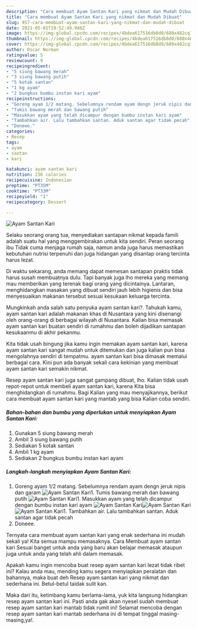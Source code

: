 ```yaml
---
description: "Cara membuat Ayam Santan Kari yang nikmat dan Mudah Dibuat"
title: "Cara membuat Ayam Santan Kari yang nikmat dan Mudah Dibuat"
slug: 957-cara-membuat-ayam-santan-kari-yang-nikmat-dan-mudah-dibuat
date: 2021-05-01T19:52:49.946Z
image: https://img-global.cpcdn.com/recipes/4bdea617516db8d0/680x482cq70/ayam-santan-kari-foto-resep-utama.jpg
thumbnail: https://img-global.cpcdn.com/recipes/4bdea617516db8d0/680x482cq70/ayam-santan-kari-foto-resep-utama.jpg
cover: https://img-global.cpcdn.com/recipes/4bdea617516db8d0/680x482cq70/ayam-santan-kari-foto-resep-utama.jpg
author: Oscar Norman
ratingvalue: 5
reviewcount: 9
recipeingredient:
- "5 siung bawang merah"
- "3 siung bawang putih"
- "5 kotak santan"
- "1 kg ayam"
- "2 bungkus bumbu instan kari ayam"
recipeinstructions:
- "Goreng ayam 1/2 matang. Sebelumnya rendam ayam dengn jeruk nipis dan garam"
- "Tumis bawang merah dan bawang putih"
- "Masukkan ayam yang telah dicampur dengan bumbu instan kari ayam"
- "Tambahkan air. Lalu tambahkan santan. Aduk santan agar tidak pecah"
- "Doneee."
categories:
- Resep
tags:
- ayam
- santan
- kari

katakunci: ayam santan kari 
nutrition: 236 calories
recipecuisine: Indonesian
preptime: "PT35M"
cooktime: "PT33M"
recipeyield: "1"
recipecategory: Dessert

---
```



![Ayam Santan Kari](https://img-global.cpcdn.com/recipes/4bdea617516db8d0/680x482cq70/ayam-santan-kari-foto-resep-utama.jpg)

Selaku seorang orang tua, menyediakan santapan nikmat kepada famili adalah suatu hal yang menggembirakan untuk kita sendiri. Peran seorang ibu Tidak cuma menjaga rumah saja, namun anda juga harus memastikan kebutuhan nutrisi terpenuhi dan juga hidangan yang disantap orang tercinta harus lezat.

Di waktu  sekarang, anda memang dapat memesan santapan praktis tidak harus susah membuatnya dulu. Tapi banyak juga lho mereka yang memang mau memberikan yang terenak bagi orang yang dicintainya. Lantaran, menghidangkan masakan yang dibuat sendiri jauh lebih higienis dan bisa menyesuaikan makanan tersebut sesuai kesukaan keluarga tercinta. 



Mungkinkah anda salah satu penyuka ayam santan kari?. Tahukah kamu, ayam santan kari adalah makanan khas di Nusantara yang kini disenangi oleh orang-orang di berbagai wilayah di Nusantara. Kalian bisa memasak ayam santan kari buatan sendiri di rumahmu dan boleh dijadikan santapan kesukaanmu di akhir pekanmu.

Kita tidak usah bingung jika kamu ingin memakan ayam santan kari, karena ayam santan kari sangat mudah untuk ditemukan dan juga kalian pun bisa mengolahnya sendiri di tempatmu. ayam santan kari bisa dimasak memalui berbagai cara. Kini pun ada banyak sekali cara kekinian yang membuat ayam santan kari semakin nikmat.

Resep ayam santan kari juga sangat gampang dibuat, lho. Kalian tidak usah repot-repot untuk membeli ayam santan kari, karena Kita bisa menghidangkan di rumahmu. Bagi Kalian yang mau menyajikannya, berikut cara membuat ayam santan kari yang mantab yang bisa Kalian coba sendiri.

<!--inarticleads1-->

##### Bahan-bahan dan bumbu yang diperlukan untuk menyiapkan Ayam Santan Kari:

1. Gunakan 5 siung bawang merah
1. Ambil 3 siung bawang putih
1. Sediakan 5 kotak santan
1. Ambil 1 kg ayam
1. Sediakan 2 bungkus bumbu instan kari ayam




<!--inarticleads2-->

##### Langkah-langkah menyiapkan Ayam Santan Kari:

1. Goreng ayam 1/2 matang. Sebelumnya rendam ayam dengn jeruk nipis dan garam
<img src="https://img-global.cpcdn.com/steps/b3f344d50f682712/160x128cq70/ayam-santan-kari-langkah-memasak-1-foto.jpg" alt="Ayam Santan Kari">1. Tumis bawang merah dan bawang putih
<img src="https://img-global.cpcdn.com/steps/61960ce52f60d342/160x128cq70/ayam-santan-kari-langkah-memasak-2-foto.jpg" alt="Ayam Santan Kari">1. Masukkan ayam yang telah dicampur dengan bumbu instan kari ayam
<img src="https://img-global.cpcdn.com/steps/b1f87b892b539752/160x128cq70/ayam-santan-kari-langkah-memasak-3-foto.jpg" alt="Ayam Santan Kari"><img src="https://img-global.cpcdn.com/steps/66fe52b05da31a18/160x128cq70/ayam-santan-kari-langkah-memasak-3-foto.jpg" alt="Ayam Santan Kari"><img src="https://img-global.cpcdn.com/steps/8eb182cf6f84f950/160x128cq70/ayam-santan-kari-langkah-memasak-3-foto.jpg" alt="Ayam Santan Kari">1. Tambahkan air. Lalu tambahkan santan. Aduk santan agar tidak pecah
1. Doneee.




Ternyata cara membuat ayam santan kari yang enak sederhana ini mudah sekali ya! Kita semua mampu memasaknya. Cara Membuat ayam santan kari Sesuai banget untuk anda yang baru akan belajar memasak ataupun juga untuk anda yang telah ahli dalam memasak.

Apakah kamu ingin mencoba buat resep ayam santan kari lezat tidak ribet ini? Kalau anda mau, mending kamu segera menyiapkan peralatan dan bahannya, maka buat deh Resep ayam santan kari yang nikmat dan sederhana ini. Betul-betul taidak sulit kan. 

Maka dari itu, ketimbang kamu berlama-lama, yuk kita langsung hidangkan resep ayam santan kari ini. Pasti anda gak akan nyesel sudah membuat resep ayam santan kari mantab tidak rumit ini! Selamat mencoba dengan resep ayam santan kari mantab sederhana ini di tempat tinggal masing-masing,ya!.

